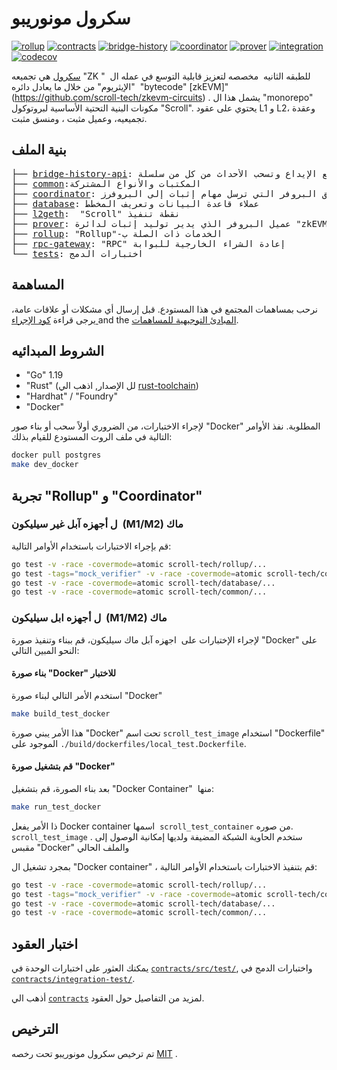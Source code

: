 # سكرول مونوريبو

[![rollup](https://github.com/scroll-tech/scroll/actions/workflows/rollup.yml/badge.svg)](https://github.com/scroll-tech/scroll/actions/workflows/rollup.yml)
[![contracts](https://github.com/scroll-tech/scroll/actions/workflows/contracts.yml/badge.svg)](https://github.com/scroll-tech/scroll/actions/workflows/contracts.yml)
[![bridge-history](https://github.com/scroll-tech/scroll/actions/workflows/bridge_history_api.yml/badge.svg)](https://github.com/scroll-tech/scroll/actions/workflows/bridge_history_api.yml)
[![coordinator](https://github.com/scroll-tech/scroll/actions/workflows/coordinator.yml/badge.svg)](https://github.com/scroll-tech/scroll/actions/workflows/coordinator.yml)
[![prover](https://github.com/scroll-tech/scroll/actions/workflows/prover.yml/badge.svg)](https://github.com/scroll-tech/scroll/actions/workflows/prover.yml)
[![integration](https://github.com/scroll-tech/scroll/actions/workflows/integration.yml/badge.svg)](https://github.com/scroll-tech/scroll/actions/workflows/integration.yml)
[![codecov](https://codecov.io/gh/scroll-tech/scroll/branch/develop/graph/badge.svg?token=VJVHNQWGGW)](https://codecov.io/gh/scroll-tech/scroll)

<a href="https://scroll.io">سكرول</a> هي تجميعه "ZK " للطبقه الثانيه  مخصصه لتعزيز قابلية التوسع في عمله ال  "الإيثريوم" من خلال ما يعادل دائره  "bytecode" [zkEVM]" (https://github.com/scroll-tech/zkevm-circuits) . يشمل هذا ال "monorepo" مكونات البنية التحتية الأساسية لبروتوكول "Scroll". يحتوي على عقود L1 و L2، وعقدة تجميعيه، وعميل مثبت ، ومنسق مثبت. 

## بنية الملف

<pre>
├── <a href="./bridge-history-api/">bridge-history-api</a>: خدمة تاريخ البريدج التي تجمع الإيداع وتسحب الأحداث من كل من سلسلة L1 و L2 وتولد أدلة السحب
├── <a href="./common/">common</a>:المكتبات والأنواع المشتركة
├── <a href="./coordinator/">coordinator</a>: خدمة منسق البروفر التي ترسل مهام إثبات إلى البروفرز
├── <a href="./database">database</a>: عملاء قاعدة البيانات وتعريف المخطط
├── <a href="./src">l2geth</a>:  "Scroll" نقطة تنفيذ
├── <a href="./prover">prover</a>: عميل البروفر الذي يدير توليد إثبات لدائرة "zkEVM" ودائرة التجميع
├── <a href="./rollup">rollup</a>: "Rollup"-الخدمات ذات الصلة ب
├── <a href="./rpc-gateway">rpc-gateway</a>: "RPC" إعادة الشراء الخارجية للبوابة
└── <a href="./tests">tests</a>: اختبارات الدمج
</pre>

## المساهمة 

نرحب بمساهمات المجتمع في هذا المستودع. قبل إرسال أي مشكلات أو علاقات عامة، يرجى قراءة [كود الإجراء ](CODE_OF_CONDUCT.md) and the [المبادئ التوجيهية للمساهمات](CONTRIBUTING.md).

## الشروط المبدائيه
+ "Go" 1.19
+ "Rust" (لل الإصدار, اذهب الي [rust-toolchain](./common/libzkp/impl/rust-toolchain))
+ "Hardhat" / "Foundry"
+ "Docker"

لإجراء الاختبارات، من الضروري أولاً سحب أو بناء صور "Docker" المطلوبة. نفذ الأوامر التالية في ملف الروت المستودع للقيام بذلك: 

```bash
docker pull postgres
make dev_docker
```

## تجربة "Rollup" و "Coordinator"

### ل أجهزه آبل غير سيليكون  (M1/M2) ماك

قم بإجراء الاختبارات باستخدام الأوامر التالية:

```bash
go test -v -race -covermode=atomic scroll-tech/rollup/...
go test -tags="mock_verifier" -v -race -covermode=atomic scroll-tech/coordinator/...
go test -v -race -covermode=atomic scroll-tech/database/...
go test -v -race -covermode=atomic scroll-tech/common/...
```

### ل أجهزه ابل سيليكون  (M1/M2) ماك

لإجراء الإختبارات على  اجهزه آبل ماك سيليكون، قم ببناء وتنفيذ صورة "Docker" على النحو المبين التالي: 

#### بناء صورة "Docker" للاختبار 

استخدم الأمر التالي لبناء صورة "Docker"

```bash
make build_test_docker
```

هذا الأمر يبني صورة "Docker" تحت اسم `scroll_test_image` استخدام "Dockerfile" الموجود على `./build/dockerfiles/local_test.Dockerfile`.

#### قم بتشغيل صورة "Docker"

بعد بناء الصورة، قم بتشغيل "Docker Container"  منها: 

```bash
make run_test_docker
```

ذا الأمر يفعل Docker container اسمها  `scroll_test_container` من صوره. `scroll_test_image` . ستخدم الحاوية الشبكة المضيفة ولديها إمكانية الوصول إلى مقبس "Docker" والملف الحالي

بمجرد تشغيل ال "Docker container" ، قم بتنفيذ الاختبارات باستخدام الأوامر التالية:

```bash
go test -v -race -covermode=atomic scroll-tech/rollup/...
go test -tags="mock_verifier" -v -race -covermode=atomic scroll-tech/coordinator/...
go test -v -race -covermode=atomic scroll-tech/database/...
go test -v -race -covermode=atomic scroll-tech/common/...
```

##   اختبار العقود

يمكنك العثور على اختبارات الوحدة في [`contracts/src/test/`](/contracts/src/test/), واختبارات الدمج في [`contracts/integration-test/`](/contracts/integration-test/).

أذهب الي [`contracts`](/contracts) لمزيد من التفاصيل حول العقود.

## الترخيص

تم ترخيص سكرول مونوريبو تحت رخصه [MIT](./LICENSE) .
